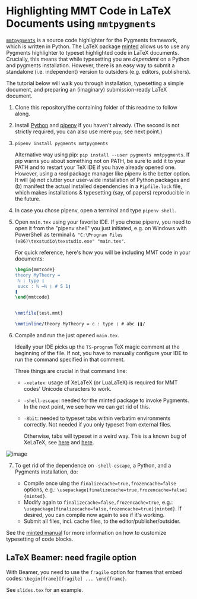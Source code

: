# Highlighting MMT Code in LaTeX Documents using `mmtpygments`

[`mmtpygments`](./../../) is a source code highlighter for the Pygments framework, which is written in Python.
The LaTeX package [minted](https://ctan.org/pkg/minted) allows us to use any Pygments highlighter to typeset highlighted code in LaTeX documents.
Crucially, this means that while typesetting you are *dependent* on a Python and pygments installation. However, there is an easy way to submit a standalone (i.e. independent) version to outsiders (e.g. editors, publishers).

The tutorial below will walk you through installation, typesetting a simple document, and preparing an (imaginary) submission-ready LaTeX document.

1. Clone this repository/the containing folder of this readme to follow along.

2. Install [Python](https://www.python.org/) and [pipenv](https://pipenv.pypa.io/en/latest/install/#installing-pipenv) if you haven't already. (The second is not strictly required, you can also use mere `pip`; see next point.)
3. `pipenv install pygments mmtpygments`

   Alternative way using pip: `pip install --user pygments mmtpygments`. If pip warns you about something not on PATH, be sure to add it to your PATH and to restart your TeX IDE if you have already opened one. 
   However, using a *real* package manager like pipenv is the better option. It will (a) not clutter your user-wide installation of Python packages and (b) manifest the actual installed dependencies in a `Pipfile.lock` file, which makes installations & typesetting (say, of papers) reproducible in the future.

4. In case you chose pipenv, open a terminal and type `pipenv shell`.
5. Open `main.tex` using your favorite IDE. If you chose pipenv, you need to open it from the "pipenv shell" you just initiated, e.g. on Windows with PowerShell as terminal `& "C:\Program Files (x86)\texstudio\texstudio.exe" "main.tex"`.

   For quick reference, here's how you will be including MMT code in your documents:

   ```tex
   \begin{mmtcode}
   theory MyTheory =
   	ℕ : type ❙
   	succ : ℕ ⟶ℕ ❘ # S 1❙
   ❚
   \end{mmtcode}
   
   
   \mmtfile{test.mmt}
   
   \mmtinline/theory MyTheory = c : type ❘ # abc ❙❚/
   ```

6. Compile and run the just opened `main.tex`.

   Ideally your IDE picks up the `TS-program` TeX magic comment at the beginning of the file. If not, you have to manually configure your IDE to run the command specified in that comment.

   Three things are crucial in that command line:

     - `-xelatex`: usage of XeLaTeX (or LuaLaTeX) is required for MMT codes' Unicode characters to work.
     - `-shell-escape`: needed for the minted package to invoke Pygments. In the next point, we see how we can get rid of this.
     - `-8bit`: needed to typeset tabs within verbatim environments correctly. Not needed if you only typeset from external files.

       Otherwise, tabs will typeset in a weird way. This is a known bug of XeLaTeX, see [here](https://tex.stackexchange.com/a/36872/38074) and [here](https://tex.stackexchange.com/a/14776/38074).

![image](https://user-images.githubusercontent.com/1827709/59755955-23c81200-9289-11e9-92c5-1659b60d03d1.png)

7. To get rid of the dependence on `-shell-escape`, a Python, and a Pygments installation, do:

   - Compile once uing the `finalizecache=true,frozencache=false` options, e.g.: `\usepackage[finalizecache=true,frozencache=false]{minted}`.
   - Modify again to `finalizecache=false,frozencache=true`, e.g.: `\usepackage[finalizecache=false,frozencache=true]{minted}`. If desired, you can compile now again to see if it's working.
   - Submit all files, incl. cache files, to the editor/publisher/outsider.

See the [minted manual](https://ctan.org/pkg/minted) for more information on how to customize typesetting of code blocks.

## LaTeX Beamer: need fragile option

With Beamer, you need to use the `fragile` option for frames that embed codes: `\begin{frame}[fragile] ... \end{frame}`.

See `slides.tex` for an example.

